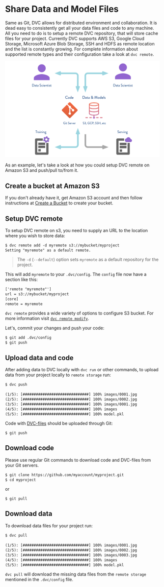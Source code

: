 # Share Data and Model Files

Same as Git, DVC allows for distributed environment and collaboration. It is
dead easy to consistently get all your data files and code to any machine. All
you need to do is to setup a remote DVC repository, that will store cache files
for your project. Currently DVC supports AWS S3, Google Cloud Storage, Microsoft
Azure Blob Storage, SSH and HDFS as remote location and the list is constantly
growing. For complete information about supported remote types and their
configuration take a look at `dvc remote`.

![](/static/img/model-sharing-digram.png)

As an example, let's take a look at how you could setup DVC remote on Amazon S3
and push/pull to/from it.

## Create a bucket at Amazon S3

If you don't already have it, get Amazon S3 account and then follow instructions
at
[Create a Bucket](https://docs.aws.amazon.com/AmazonS3/latest/gsg/CreatingABucket.html)
to create your bucket.

## Setup DVC remote

To setup DVC remote on s3, you need to supply an URL to the location where you
wish to store data:

```dvc
$ dvc remote add -d myremote s3://mybucket/myproject
Setting "myremote" as a default remote.
```

> The `-d` (`--default`) option sets `myremote` as a default repository for the
> project.

This will add `myremote` to your `.dvc/config`. The `config` file now have a
section like this:

```dvc
['remote "myremote"']
url = s3://mybucket/myproject
[core]
remote = myremote
```

`dvc remote` provides a wide variety of options to configure S3 bucket. For more
information visit [`dvc remote modify`](/doc/commands-reference/remote-modify).

Let's, commit your changes and push your code:

```dvc
$ git add .dvc/config
$ git push
```

## Upload data and code

After adding data to DVC locally with `dvc run` or other commands, to upload
data from your project locally to `remote storage` run:

```dvc
$ dvc push

(1/5): [##############################] 100% images/0001.jpg
(2/5): [##############################] 100% images/0002.jpg
(3/5): [##############################] 100% images/0001.jpg
(4/5): [##############################] 100% images
(5/5): [##############################] 100% model.pkl
```

Code with [DVC-files](/doc/user-guide/dvc-file-format) should be uploaded
through Git:

```dvc
$ git push
```

## Download code

Please use regular Git commands to download code and DVC-files from your Git
servers.

```dvc
$ git clone https://github.com/myaccount/myproject.git
$ cd myproject
```

or

```dvc
$ git pull
```

## Download data

To download data files for your project run:

```dvc
$ dvc pull

(1/5): [##############################] 100% images/0001.jpg
(2/5): [##############################] 100% images/0002.jpg
(3/5): [##############################] 100% images/0003.jpg
(4/5): [##############################] 100% images
(5/5): [##############################] 100% model.pkl
```

`dvc pull` will download the missing data files from the `remote storage`
mentioned in the `.dvc/config` file.
